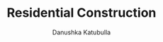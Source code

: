 ---
is_programmatic_layout_5: true
draft: false
title: Residential Construction
snippet: Residential Construction
image:
  src: /images/pseo/best-work-management-tools-for-residential-construction.jpg
  alt: residential construction, task management, resource management, productivity
publishDate: 2024-12-20
category: ""
author: Danushka Katubulla
tags:
  - residentialconstruction
  - Tips
  - Open-Source
  - Team
content_01: |
    The residential construction industry is dynamic and complex, involving numerous stakeholders, tight deadlines, and the coordination of various trades and materials. Effective task management tools are vital for success in this industry, as they help streamline communication, track project progress, and ensure timely completion, ultimately reducing costs and enhancing client satisfaction.',
content_02: |
    Worklenz supports residential construction teams by tracking project timelines, managing resources, and streamlining workflows.
description: Discover the best work management tools for residential construction including WorkLenz, designed for your specific needs.
related: [best-work-management-tools-for-construction, best-work-management-tools-for-real-estate, best-work-management-tools-for-architecture, best-work-management-tools-for-interior-design]
---